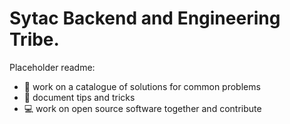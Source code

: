 # Sytac Backend and Engineering Tribe.

Placeholder readme:

- :wrench: work on a catalogue of solutions for common problems
- :pencil: document tips and tricks
- :computer: work on open source software together and contribute
